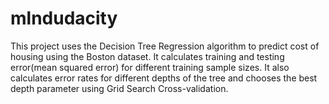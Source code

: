 # mlndudacity
This project uses the Decision Tree Regression algorithm to predict cost of housing using the Boston dataset. It calculates training and testing error(mean squared error) for different training sample sizes. It also calculates error rates for different depths of the tree and chooses the best depth parameter using Grid Search Cross-validation.
